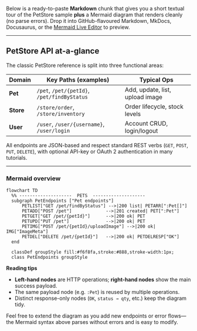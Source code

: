 Below is a ready-to-paste **Markdown** chunk that gives you a short textual tour of the PetStore sample **plus** a Mermaid diagram that renders cleanly (no parse errors).
Drop it into GitHub-flavoured Markdown, MkDocs, Docusaurus, or the [Mermaid Live Editor](https://mermaid.live) to preview.

---

## PetStore API at-a-glance

The classic PetStore reference is split into three functional areas:

| Domain    | Key Paths (examples)                        | Typical Ops                     |
| --------- | ------------------------------------------- | ------------------------------- |
| **Pet**   | `/pet`, `/pet/{petId}`, `/pet/findByStatus` | Add, update, list, upload image |
| **Store** | `/store/order`, `/store/inventory`          | Order lifecycle, stock levels   |
| **User**  | `/user`, `/user/{username}`, `/user/login`  | Account CRUD, login/logout      |

All endpoints are JSON-based and respect standard REST verbs (`GET`, `POST`, `PUT`, `DELETE`), with optional API-key or OAuth 2 authentication in many tutorials.

---

### Mermaid overview

```mermaid
flowchart TD
  %% --------------------  PETS  --------------------
  subgraph PetEndpoints ["Pet endpoints"]
      PETLIST["GET /pet/findByStatus"] -->|200 list| PETARR[":Pet[]"]
      PETADD["POST /pet"]             -->|201 created| PET[":Pet"]
      PETGET["GET /pet/{petId}"]      -->|200 ok| PET
      PETUPD["PUT /pet"]              -->|200 ok| PET
      PETIMG["POST /pet/{petId}/uploadImage"] -->|200 ok| IMG["ImageMeta"]
      PETDEL["DELETE /pet/{petId}"]   -->|200 ok| PETDELRESP["OK"]
  end

  classDef groupStyle fill:#f6f8fa,stroke:#888,stroke-width:1px;
  class PetEndpoints groupStyle
```

**Reading tips**

* **Left-hand nodes** are HTTP operations; **right-hand nodes** show the main success payload.
* The same payload node (e.g. `:Pet`) is reused by multiple operations.
* Distinct response-only nodes (`OK`, `status → qty`, etc.) keep the diagram tidy.

Feel free to extend the diagram as you add new endpoints or error flows—the Mermaid syntax above parses without errors and is easy to modify.
